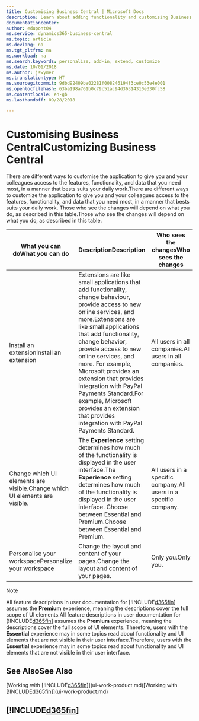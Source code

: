 ```yaml
---
title: Customising Business Central | Microsoft Docs
description: Learn about adding functionality and customising Business Central.
documentationcenter: 
author: edupont04
ms.service: dynamics365-business-central
ms.topic: article
ms.devlang: na
ms.tgt_pltfrm: na
ms.workload: na
ms.search.keywords: personalize, add-in, extend, customize
ms.date: 10/01/2018
ms.author: jswymer
ms.translationtype: HT
ms.sourcegitcommit: 9dbd92409ba02281f008246194f3ce0c53e4e001
ms.openlocfilehash: 63ba198a761b0c79c51ac94d36314310e330fc58
ms.contentlocale: en-gb
ms.lasthandoff: 09/28/2018

---
```

# <a name="customizing-business-central"></a><span data-ttu-id="4965e-103">Customising Business Central</span><span class="sxs-lookup"><span data-stu-id="4965e-103">Customizing Business Central</span></span>
<span data-ttu-id="4965e-104">There are different ways to customise the application to give you and your colleagues access to the features, functionality, and data that you need most, in a manner that bests suits your daily work.</span><span class="sxs-lookup"><span data-stu-id="4965e-104">There are different ways to customize the application to give you and your colleagues access to the features, functionality, and data that you need most, in a manner that bests suits your daily work.</span></span> <span data-ttu-id="4965e-105">Those who see the changes will depend on what you do, as described in this table.</span><span class="sxs-lookup"><span data-stu-id="4965e-105">Those who see the changes will depend on what you do, as described in this table.</span></span>

| <span data-ttu-id="4965e-106">What you can do</span><span class="sxs-lookup"><span data-stu-id="4965e-106">What you can do</span></span>    |  <span data-ttu-id="4965e-107">Description</span><span class="sxs-lookup"><span data-stu-id="4965e-107">Description</span></span>  |  <span data-ttu-id="4965e-108">Who sees the changes</span><span class="sxs-lookup"><span data-stu-id="4965e-108">Who sees the changes</span></span>  |  <span data-ttu-id="4965e-109">More information</span><span class="sxs-lookup"><span data-stu-id="4965e-109">More information</span></span>  |
|-----|---------------|---------|-------|
|<span data-ttu-id="4965e-110">Install an extension</span><span class="sxs-lookup"><span data-stu-id="4965e-110">Install an extension</span></span>|<span data-ttu-id="4965e-111">Extensions are like small applications that add functionality, change behaviour, provide access to new online services, and more.</span><span class="sxs-lookup"><span data-stu-id="4965e-111">Extensions are like small applications that add functionality, change behavior, provide access to new online services, and more.</span></span> <span data-ttu-id="4965e-112">For example, Microsoft provides an extension that provides integration with PayPal Payments Standard.</span><span class="sxs-lookup"><span data-stu-id="4965e-112">For example, Microsoft provides an extension that provides integration with PayPal Payments Standard.</span></span>|<span data-ttu-id="4965e-113">All users in all companies.</span><span class="sxs-lookup"><span data-stu-id="4965e-113">All users in all companies.</span></span>|[<span data-ttu-id="4965e-114">Customising Using Extensions</span><span class="sxs-lookup"><span data-stu-id="4965e-114">Customizing Using Extensions</span></span>](ui-extensions.md)|
|<span data-ttu-id="4965e-115">Change which UI elements are visible.</span><span class="sxs-lookup"><span data-stu-id="4965e-115">Change which UI elements are visible.</span></span>|<span data-ttu-id="4965e-116">The **Experience** setting determines how much of the functionality is displayed in the user interface.</span><span class="sxs-lookup"><span data-stu-id="4965e-116">The **Experience** setting determines how much of the functionality is displayed in the user interface.</span></span> <span data-ttu-id="4965e-117">Choose between Essential and Premium.</span><span class="sxs-lookup"><span data-stu-id="4965e-117">Choose between Essential and Premium.</span></span>|<span data-ttu-id="4965e-118">All users in a specific company.</span><span class="sxs-lookup"><span data-stu-id="4965e-118">All users in a specific company.</span></span>|[<span data-ttu-id="4965e-119">Changing Which Features are Displayed</span><span class="sxs-lookup"><span data-stu-id="4965e-119">Changing Which Features are Displayed</span></span>](ui-experiences.md)|
|<span data-ttu-id="4965e-120">Personalise your workspace</span><span class="sxs-lookup"><span data-stu-id="4965e-120">Personalize your workspace</span></span>|<span data-ttu-id="4965e-121">Change the layout and content of your pages.</span><span class="sxs-lookup"><span data-stu-id="4965e-121">Change the layout and content of your pages.</span></span>|<span data-ttu-id="4965e-122">Only you.</span><span class="sxs-lookup"><span data-stu-id="4965e-122">Only you.</span></span>|[<span data-ttu-id="4965e-123">Personalising Your Workspace</span><span class="sxs-lookup"><span data-stu-id="4965e-123">Personalizing Your Workspace</span></span>](ui-personalization-user.md)|

> [!NOTE]
> <span data-ttu-id="4965e-124">All feature descriptions in user documentation for [!INCLUDE[d365fin](includes/d365fin_md.md)] assumes the **Premium** experience, meaning the descriptions cover the full scope of UI elements.</span><span class="sxs-lookup"><span data-stu-id="4965e-124">All feature descriptions in user documentation for [!INCLUDE[d365fin](includes/d365fin_md.md)] assumes the **Premium** experience, meaning the descriptions cover the full scope of UI elements.</span></span> <span data-ttu-id="4965e-125">Therefore, users with the **Essential** experience may in some topics read about functionality and UI elements that are not visible in their user interface.</span><span class="sxs-lookup"><span data-stu-id="4965e-125">Therefore, users with the **Essential** experience may in some topics read about functionality and UI elements that are not visible in their user interface.</span></span>

## <a name="see-also"></a><span data-ttu-id="4965e-126">See Also</span><span class="sxs-lookup"><span data-stu-id="4965e-126">See Also</span></span>
<span data-ttu-id="4965e-127">[Working with [!INCLUDE[d365fin](includes/d365fin_md.md)]](ui-work-product.md)</span><span class="sxs-lookup"><span data-stu-id="4965e-127">[Working with [!INCLUDE[d365fin](includes/d365fin_md.md)]](ui-work-product.md)</span></span>  

## [!INCLUDE[d365fin](includes/free_trial_md.md)]  

